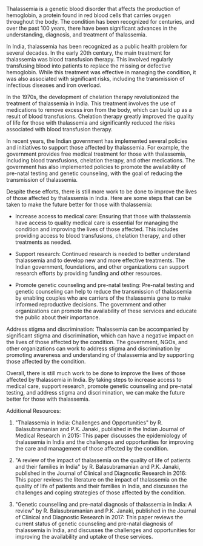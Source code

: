 Thalassemia is a genetic blood disorder that affects the production of hemoglobin, a protein found in red blood cells that carries oxygen throughout the body. The condition has been recognized for centuries, and over the past 100 years, there have been significant advances in the understanding, diagnosis, and treatment of thalassemia.

In India, thalassemia has been recognized as a public health problem for several decades. In the early 20th century, the main treatment for thalassemia was blood transfusion therapy. This involved regularly transfusing blood into patients to replace the missing or defective hemoglobin. While this treatment was effective in managing the condition, it was also associated with significant risks, including the transmission of infectious diseases and iron overload.

In the 1970s, the development of chelation therapy revolutionized the treatment of thalassemia in India. This treatment involves the use of medications to remove excess iron from the body, which can build up as a result of blood transfusions. Chelation therapy greatly improved the quality of life for those with thalassemia and significantly reduced the risks associated with blood transfusion therapy.

In recent years, the Indian government has implemented several policies and initiatives to support those affected by thalassemia. For example, the government provides free medical treatment for those with thalassemia, including blood transfusions, chelation therapy, and other medications. The government has also implemented policies to promote the availability of pre-natal testing and genetic counseling, with the goal of reducing the transmission of thalassemia.

Despite these efforts, there is still more work to be done to improve the lives of those affected by thalassemia in India. Here are some steps that can be taken to make the future better for those with thalassemia:

- Increase access to medical care: Ensuring that those with thalassemia have access to quality medical care is essential for managing the condition and improving the lives of those affected. This includes providing access to blood transfusions, chelation therapy, and other treatments as needed.

- Support research: Continued research is needed to better understand thalassemia and to develop new and more effective treatments. The Indian government, foundations, and other organizations can support research efforts by providing funding and other resources.

- Promote genetic counseling and pre-natal testing: Pre-natal testing and genetic counseling can help to reduce the transmission of thalassemia by enabling couples who are carriers of the thalassemia gene to make informed reproductive decisions. The government and other organizations can promote the availability of these services and educate the public about their importance.

Address stigma and discrimination: Thalassemia can be accompanied by significant stigma and discrimination, which can have a negative impact on the lives of those affected by the condition. The government, NGOs, and other organizations can work to address stigma and discrimination by promoting awareness and understanding of thalassemia and by supporting those affected by the condition.

Overall, there is still much work to be done to improve the lives of those affected by thalassemia in India. By taking steps to increase access to medical care, support research, promote genetic counseling and pre-natal testing, and address stigma and discrimination, we can make the future better for those with thalassemia.


Additional Resources:


1. "Thalassemia in India: Challenges and Opportunities" by R. Balasubramanian and P.K. Janaki, published in the Indian Journal of Medical Research in 2015: This paper discusses the epidemiology of thalassemia in India and the challenges and opportunities for improving the care and management of those affected by the condition.

2. "A review of the impact of thalassemia on the quality of life of patients and their families in India" by R. Balasubramanian and P.K. Janaki, published in the Journal of Clinical and Diagnostic Research in 2016: This paper reviews the literature on the impact of thalassemia on the quality of life of patients and their families in India, and discusses the challenges and coping strategies of those affected by the condition.

3. "Genetic counselling and pre-natal diagnosis of thalassemia in India: A review" by R. Balasubramanian and P.K. Janaki, published in the Journal of Clinical and Diagnostic Research in 2017: This paper reviews the current status of genetic counseling and pre-natal diagnosis of thalassemia in India, and discusses the challenges and opportunities for improving the availability and uptake of these services.
